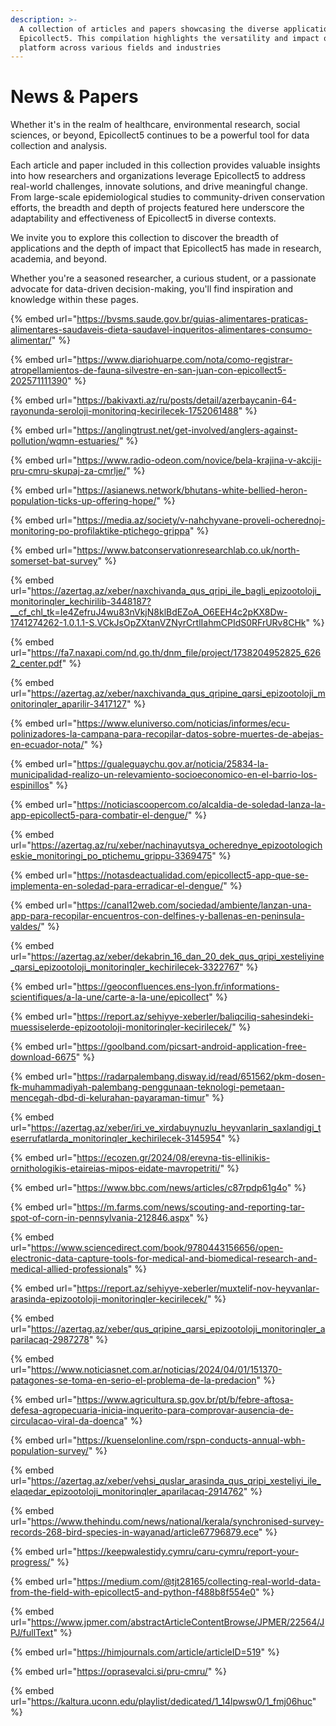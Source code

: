 ```yaml
---
description: >-
  A collection of articles and papers showcasing the diverse applications of
  Epicollect5. This compilation highlights the versatility and impact of our
  platform across various fields and industries
---
```


# News & Papers

Whether it's in the realm of healthcare, environmental research, social sciences, or beyond, Epicollect5 continues to be a powerful tool for data collection and analysis.

Each article and paper included in this collection provides valuable insights into how researchers and organizations leverage Epicollect5 to address real-world challenges, innovate solutions, and drive meaningful change. From large-scale epidemiological studies to community-driven conservation efforts, the breadth and depth of projects featured here underscore the adaptability and effectiveness of Epicollect5 in diverse contexts.

We invite you to explore this collection to discover the breadth of applications and the depth of impact that Epicollect5 has made in research, academia, and beyond.

Whether you're a seasoned researcher, a curious student, or a passionate advocate for data-driven decision-making, you'll find inspiration and knowledge within these pages.

{% embed url="https://bvsms.saude.gov.br/guias-alimentares-praticas-alimentares-saudaveis-dieta-saudavel-inqueritos-alimentares-consumo-alimentar/" %}

{% embed url="https://www.diariohuarpe.com/nota/como-registrar-atropellamientos-de-fauna-silvestre-en-san-juan-con-epicollect5-202571111390" %}

{% embed url="https://bakivaxti.az/ru/posts/detail/azerbaycanin-64-rayonunda-seroloji-monitorinq-kecirilecek-1752061488" %}

{% embed url="https://anglingtrust.net/get-involved/anglers-against-pollution/wqmn-estuaries/" %}

{% embed url="https://www.radio-odeon.com/novice/bela-krajina-v-akciji-pru-cmru-skupaj-za-cmrlje/" %}

{% embed url="https://asianews.network/bhutans-white-bellied-heron-population-ticks-up-offering-hope/" %}

{% embed url="https://media.az/society/v-nahchyvane-proveli-ocherednoj-monitoring-po-profilaktike-ptichego-grippa" %}

{% embed url="https://www.batconservationresearchlab.co.uk/north-somerset-bat-survey" %}

{% embed url="https://azertag.az/xeber/naxchivanda_qus_qripi_ile_bagli_epizootoloji_monitorinqler_kechirilib-3448187?__cf_chl_tk=Ie4ZefruJ4wu83nVkjN8klBdEZoA_O6EEH4c2pKX8Dw-1741274262-1.0.1.1-S.VCkJsOpZXtanVZNyrCrtlIahmCPIdS0RFrURv8CHk" %}

{% embed url="https://fa7.naxapi.com/nd.go.th/dnm_file/project/1738204952825_6262_center.pdf" %}

{% embed url="https://azertag.az/xeber/naxchivanda_qus_qripine_qarsi_epizootoloji_monitorinqler_aparilir-3417127" %}

{% embed url="https://www.eluniverso.com/noticias/informes/ecu-polinizadores-la-campana-para-recopilar-datos-sobre-muertes-de-abejas-en-ecuador-nota/" %}

{% embed url="https://gualeguaychu.gov.ar/noticia/25834-la-municipalidad-realizo-un-relevamiento-socioeconomico-en-el-barrio-los-espinillos" %}

{% embed url="https://noticiascoopercom.co/alcaldia-de-soledad-lanza-la-app-epicollect5-para-combatir-el-dengue/" %}

{% embed url="https://azertag.az/ru/xeber/nachinayutsya_ocherednye_epizootologicheskie_monitoringi_po_ptichemu_grippu-3369475" %}

{% embed url="https://notasdeactualidad.com/epicollect5-app-que-se-implementa-en-soledad-para-erradicar-el-dengue/" %}

{% embed url="https://canal12web.com/sociedad/ambiente/lanzan-una-app-para-recopilar-encuentros-con-delfines-y-ballenas-en-peninsula-valdes/" %}

{% embed url="https://azertag.az/xeber/dekabrin_16_dan_20_dek_qus_qripi_xesteliyine_qarsi_epizootoloji_monitorinqler_kechirilecek-3322767" %}

{% embed url="https://geoconfluences.ens-lyon.fr/informations-scientifiques/a-la-une/carte-a-la-une/epicollect" %}

{% embed url="https://report.az/sehiyye-xeberler/baliqciliq-sahesindeki-muessiselerde-epizootoloji-monitorinqler-kecirilecek/" %}

{% embed url="https://goolband.com/picsart-android-application-free-download-6675" %}

{% embed url="https://radarpalembang.disway.id/read/651562/pkm-dosen-fk-muhammadiyah-palembang-penggunaan-teknologi-pemetaan-mencegah-dbd-di-kelurahan-payaraman-timur" %}

{% embed url="https://azertag.az/xeber/iri_ve_xirdabuynuzlu_heyvanlarin_saxlandigi_teserrufatlarda_monitorinqler_kechirilecek-3145954" %}

{% embed url="https://ecozen.gr/2024/08/erevna-tis-ellinikis-ornithologikis-etaireias-mipos-eidate-mavropetriti/" %}

{% embed url="https://www.bbc.com/news/articles/c87rpdp61g4o" %}

{% embed url="https://m.farms.com/news/scouting-and-reporting-tar-spot-of-corn-in-pennsylvania-212846.aspx" %}

{% embed url="https://www.sciencedirect.com/book/9780443156656/open-electronic-data-capture-tools-for-medical-and-biomedical-research-and-medical-allied-professionals" %}

{% embed url="https://report.az/sehiyye-xeberler/muxtelif-nov-heyvanlar-arasinda-epizootoloji-monitorinqler-kecirilecek/" %}

{% embed url="https://azertag.az/xeber/qus_qripine_qarsi_epizootoloji_monitorinqler_aparilacaq-2987278" %}

{% embed url="https://www.noticiasnet.com.ar/noticias/2024/04/01/151370-patagones-se-toma-en-serio-el-problema-de-la-predacion" %}

{% embed url="https://www.agricultura.sp.gov.br/pt/b/febre-aftosa-defesa-agropecuaria-inicia-inquerito-para-comprovar-ausencia-de-circulacao-viral-da-doenca" %}

{% embed url="https://kuenselonline.com/rspn-conducts-annual-wbh-population-survey/" %}

{% embed url="https://azertag.az/xeber/vehsi_quslar_arasinda_qus_qripi_xesteliyi_ile_elaqedar_epizootoloji_monitorinqler_aparilacaq-2914762" %}

{% embed url="https://www.thehindu.com/news/national/kerala/synchronised-survey-records-268-bird-species-in-wayanad/article67796879.ece" %}

{% embed url="https://keepwalestidy.cymru/caru-cymru/report-your-progress/" %}

{% embed url="https://medium.com/@tjt28165/collecting-real-world-data-from-the-field-with-epicollect5-and-python-f488b8f554e0" %}

{% embed url="https://www.jpmer.com/abstractArticleContentBrowse/JPMER/22564/JPJ/fullText" %}

{% embed url="https://himjournals.com/article/articleID=519" %}

{% embed url="https://oprasevalci.si/pru-cmru/" %}

{% embed url="https://kaltura.uconn.edu/playlist/dedicated/1_14lpwsw0/1_fmj06huc" %}
